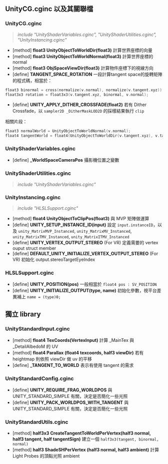 ## UnityCG.cginc 以及其關聯檔
### UnityCG.cginc
> *include "UnityShaderVariables.cginc", "UnityShaderUtilities.cginc", "UnityInstancing.cginc"*
* [method] **float3 UnityObjectToWorldDir(float3)** 計算世界座標的向量
* [method] **float3 UnityObjectToWorldNormal(float3)** 計算世界座標的 normal
* [method] **float3 ObjSpaceViewDir(float3)** 計算物件座標下的視線方向
* [define] **TANGENT_SPACE_ROTATION** 一段計算tangent space的旋轉矩陣的程式碼，相當於：
```c
float3 binormal = cross(normalize(v.normal), normalize(v.tangent.xyz)) * v.tangent.w;
float3x3 rotation = float3x3(v.tangent.xyz, binormal, v.normal);
```
* [define] **UNITY_APPLY_DITHER_CROSSFADE(float2)** 若有 Dither Crossfade，以 `sampler2D _DitherMaskLOD2D` 的採樣結果執行 `clip`

相關片段：
```c
float3 normalWorld = UnityObjectToWorldNormal(v.normal);
float4 tangentWorld = float4(UnityObjectToWorldDir(v.tangent.xyz), v.tangent.w);
```

### UnityShaderVariables.cginc
* [define] **_WorldSpaceCameraPos** 攝影機位置之變數

### UnityShaderUtilities.cginc
> *include "UnityShaderVariables.cginc"*

### UnityInstancing.cginc
> *include "HLSLSupport.cginc"*
* [method] **float4 UnityObjectToClipPos(float3)** 與 MVP 矩陣做運算
* [define] **UNITY_SETUP_INSTANCE_ID(input)** 設定 `input.instanceID`，以及 `unity_MatrixMVP_Instanced`, `unity_MatrixMV_Instanced`, `unity_MatrixTMV_Instanced`, `unity_MatrixITMV_Instanced`
* [define] **UNITY_VERTEX_OUTPUT_STEREO** (For VR) 定義需要的 vertex ouput struct member
* [define] **DEFAULT_UNITY_INITIALIZE_VERTEX_OUTPUT_STEREO** (For VR) 初始化 output.stereoTargetEyeIndex

### HLSLSupport.cginc
* [define] **UNITY_POSITION(pos)** 一般相當於 `float4 pos : SV_POSITION`
* [define] **UNITY_INITIALIZE_OUTPUT(type, name)** 初始化參數，視平台差異補上 `name = (type)0;`

## 獨立 library
### UnityStandardInput.cginc
* [method] **float4 TexCoords(VertexInput)** 計算 _MainTex 與 _DetailAlbedoM 的 UV
* [method] **float4 Parallax (float4 texcoords, half3 viewDir)** 若有 heightmap 則依照 viewDir 做 uv 的平移
* [define] **_TANGENT_TO_WORLD** 表示有使用 tangent 的需求

### UnityStandardConfig.cginc
* [define] **UNITY_REQUIRE_FRAG_WORLDPOS** 與 UNITY_STANDARD_SIMPLE 有關，決定是否簡化一些光照
* [define] **UNITY_PACK_WORLDPOS_WITH_TANGENT** 與 UNITY_STANDARD_SIMPLE 有關，決定是否簡化一些光照

### UnityStandardUtils.cginc
* [method] **half3x3 CreateTangentToWorldPerVertex(half3 normal, half3 tangent, half tangentSign)** 建立一個 `half3x3(tangent, binormal, normal)` 
* [method] **half3 ShadeSHPerVertex (half3 normal, half3 ambient)** 計算 Light Probes 的頂點光照 ambient